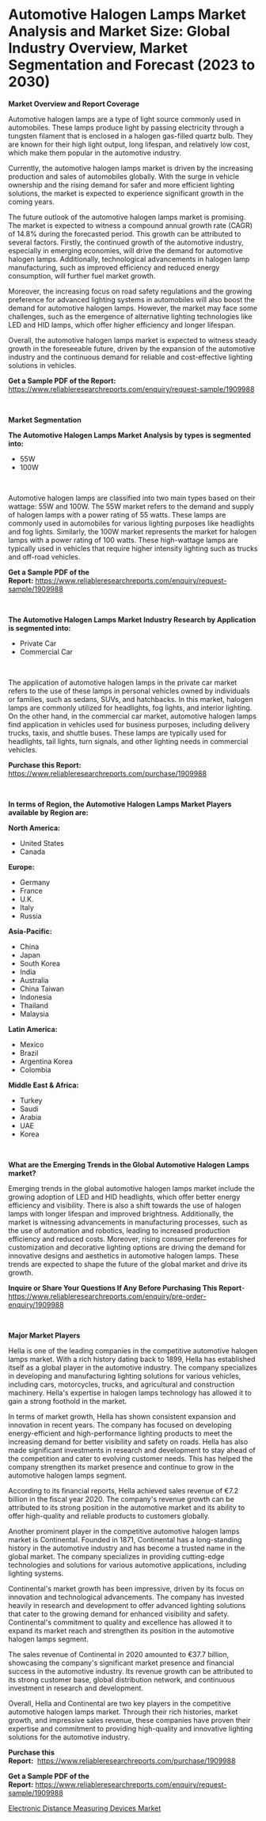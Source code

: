 <p><h1>Automotive Halogen Lamps Market Analysis and Market Size: Global Industry Overview, Market Segmentation and Forecast (2023 to 2030)</h1></p><p><strong>Market Overview and Report Coverage</strong></p>
<p><p>Automotive halogen lamps are a type of light source commonly used in automobiles. These lamps produce light by passing electricity through a tungsten filament that is enclosed in a halogen gas-filled quartz bulb. They are known for their high light output, long lifespan, and relatively low cost, which make them popular in the automotive industry.</p><p>Currently, the automotive halogen lamps market is driven by the increasing production and sales of automobiles globally. With the surge in vehicle ownership and the rising demand for safer and more efficient lighting solutions, the market is expected to experience significant growth in the coming years.</p><p>The future outlook of the automotive halogen lamps market is promising. The market is expected to witness a compound annual growth rate (CAGR) of 14.8% during the forecasted period. This growth can be attributed to several factors. Firstly, the continued growth of the automotive industry, especially in emerging economies, will drive the demand for automotive halogen lamps. Additionally, technological advancements in halogen lamp manufacturing, such as improved efficiency and reduced energy consumption, will further fuel market growth.</p><p>Moreover, the increasing focus on road safety regulations and the growing preference for advanced lighting systems in automobiles will also boost the demand for automotive halogen lamps. However, the market may face some challenges, such as the emergence of alternative lighting technologies like LED and HID lamps, which offer higher efficiency and longer lifespan.</p><p>Overall, the automotive halogen lamps market is expected to witness steady growth in the foreseeable future, driven by the expansion of the automotive industry and the continuous demand for reliable and cost-effective lighting solutions in vehicles.</p></p>
<p><strong>Get a Sample PDF of the Report:</strong> <a href="https://www.reliableresearchreports.com/enquiry/request-sample/1909988">https://www.reliableresearchreports.com/enquiry/request-sample/1909988</a></p>
<p>&nbsp;</p>
<p><strong>Market Segmentation</strong></p>
<p><strong>The Automotive Halogen Lamps Market Analysis by types is segmented into:</strong></p>
<p><ul><li>55W</li><li>100W</li></ul></p>
<p>&nbsp;</p>
<p><p>Automotive halogen lamps are classified into two main types based on their wattage: 55W and 100W. The 55W market refers to the demand and supply of halogen lamps with a power rating of 55 watts. These lamps are commonly used in automobiles for various lighting purposes like headlights and fog lights. Similarly, the 100W market represents the market for halogen lamps with a power rating of 100 watts. These high-wattage lamps are typically used in vehicles that require higher intensity lighting such as trucks and off-road vehicles.</p></p>
<p><strong>Get a Sample PDF of the Report:</strong>&nbsp;<a href="https://www.reliableresearchreports.com/enquiry/request-sample/1909988">https://www.reliableresearchreports.com/enquiry/request-sample/1909988</a></p>
<p>&nbsp;</p>
<p><strong>The Automotive Halogen Lamps Market Industry Research by Application is segmented into:</strong></p>
<p><ul><li>Private Car</li><li>Commercial Car</li></ul></p>
<p>&nbsp;</p>
<p><p>The application of automotive halogen lamps in the private car market refers to the use of these lamps in personal vehicles owned by individuals or families, such as sedans, SUVs, and hatchbacks. In this market, halogen lamps are commonly utilized for headlights, fog lights, and interior lighting. On the other hand, in the commercial car market, automotive halogen lamps find application in vehicles used for business purposes, including delivery trucks, taxis, and shuttle buses. These lamps are typically used for headlights, tail lights, turn signals, and other lighting needs in commercial vehicles.</p></p>
<p><strong>Purchase this Report:</strong>&nbsp; <a href="https://www.reliableresearchreports.com/purchase/1909988">https://www.reliableresearchreports.com/purchase/1909988</a></p>
<p>&nbsp;</p>
<p><strong>In terms of Region, the Automotive Halogen Lamps Market Players available by Region are:</strong></p>
<p>
    <p> <strong> North America: </strong>
        <ul>
            <li>United States</li>
            <li>Canada</li>
        </ul>
        </p> 
    <p> <strong> Europe: </strong>
        <ul>
            <li>Germany</li>
            <li>France</li>
            <li>U.K.</li>
            <li>Italy</li>
            <li>Russia</li>
        </ul>
        </p> 
    <p> <strong> Asia-Pacific: </strong>
        <ul>
            <li>China</li>
            <li>Japan</li>
            <li>South Korea</li>
            <li>India</li>
            <li>Australia</li>
            <li>China Taiwan</li>
            <li>Indonesia</li>
            <li>Thailand</li>
            <li>Malaysia</li>
        </ul>
        </p> 
    <p> <strong> Latin America: </strong>
        <ul>
            <li>Mexico</li>
            <li>Brazil</li>
            <li>Argentina Korea</li>
            <li>Colombia</li>
        </ul>
        </p> 
    <p> <strong> Middle East & Africa: </strong>
        <ul>
            <li>Turkey</li>
            <li>Saudi</li>
            <li>Arabia</li>
            <li>UAE</li>
            <li>Korea</li>
        </ul>
    </p>
    </p>
<p>&nbsp;</p>
<p><strong>What are the Emerging Trends in the Global Automotive Halogen Lamps market?</strong></p>
<p><p>Emerging trends in the global automotive halogen lamps market include the growing adoption of LED and HID headlights, which offer better energy efficiency and visibility. There is also a shift towards the use of halogen lamps with longer lifespan and improved brightness. Additionally, the market is witnessing advancements in manufacturing processes, such as the use of automation and robotics, leading to increased production efficiency and reduced costs. Moreover, rising consumer preferences for customization and decorative lighting options are driving the demand for innovative designs and aesthetics in automotive halogen lamps. These trends are expected to shape the future of the global market and drive its growth.</p></p>
<p><strong>Inquire or Share Your Questions If Any Before Purchasing This Report</strong>- <a href="https://www.reliableresearchreports.com/enquiry/pre-order-enquiry/1909988">https://www.reliableresearchreports.com/enquiry/pre-order-enquiry/1909988</a></p>
<p>&nbsp;</p>
<p><strong>Major Market Players</strong></p>
<p><p>Hella is one of the leading companies in the competitive automotive halogen lamps market. With a rich history dating back to 1899, Hella has established itself as a global player in the automotive industry. The company specializes in developing and manufacturing lighting solutions for various vehicles, including cars, motorcycles, trucks, and agricultural and construction machinery. Hella's expertise in halogen lamps technology has allowed it to gain a strong foothold in the market.</p><p>In terms of market growth, Hella has shown consistent expansion and innovation in recent years. The company has focused on developing energy-efficient and high-performance lighting products to meet the increasing demand for better visibility and safety on roads. Hella has also made significant investments in research and development to stay ahead of the competition and cater to evolving customer needs. This has helped the company strengthen its market presence and continue to grow in the automotive halogen lamps segment.</p><p>According to its financial reports, Hella achieved sales revenue of €7.2 billion in the fiscal year 2020. The company's revenue growth can be attributed to its strong position in the automotive market and its ability to offer high-quality and reliable products to customers globally.</p><p>Another prominent player in the competitive automotive halogen lamps market is Continental. Founded in 1871, Continental has a long-standing history in the automotive industry and has become a trusted name in the global market. The company specializes in providing cutting-edge technologies and solutions for various automotive applications, including lighting systems.</p><p>Continental's market growth has been impressive, driven by its focus on innovation and technological advancements. The company has invested heavily in research and development to offer advanced lighting solutions that cater to the growing demand for enhanced visibility and safety. Continental's commitment to quality and excellence has allowed it to expand its market reach and strengthen its position in the automotive halogen lamps segment.</p><p>The sales revenue of Continental in 2020 amounted to €37.7 billion, showcasing the company's significant market presence and financial success in the automotive industry. Its revenue growth can be attributed to its strong customer base, global distribution network, and continuous investment in research and development.</p><p>Overall, Hella and Continental are two key players in the competitive automotive halogen lamps market. Through their rich histories, market growth, and impressive sales revenue, these companies have proven their expertise and commitment to providing high-quality and innovative lighting solutions for the automotive industry.</p></p>
<p><strong>Purchase this Report:</strong>&nbsp;&nbsp;<a href="https://www.reliableresearchreports.com/purchase/1909988">https://www.reliableresearchreports.com/purchase/1909988</a></p>
<p></p>
<p><strong>Get a Sample PDF of the Report:</strong>&nbsp;<a href="https://www.reliableresearchreports.com/enquiry/request-sample/1909988">https://www.reliableresearchreports.com/enquiry/request-sample/1909988</a></p>
<p><p><a href="https://www.linkedin.com/pulse/electronic-distance-measuring-devices-market-size-share-zm1ve/">Electronic Distance Measuring Devices Market</a></p></p>